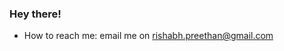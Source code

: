 ### Hey there! 

- How to reach me: email me on rishabh.preethan@gmail.com


<!-- ![Github stats](https://github-readme-stats.vercel.app/api?username=rishabhpreethan&count_private=true&show_icons=true&theme=radical)
 -->
